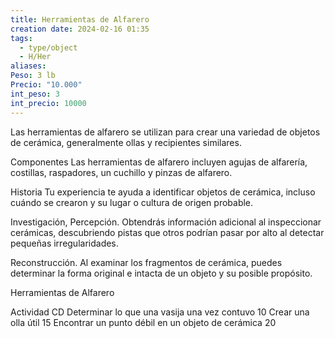 ```yaml
---
title: Herramientas de Alfarero
creation date: 2024-02-16 01:35
tags:
  - type/object
  - H/Her
aliases: 
Peso: 3 lb
Precio: "10.000"
int_peso: 3
int_precio: 10000
---
```

Las herramientas de alfarero se utilizan para crear una variedad de objetos de cerámica, generalmente ollas y recipientes similares.

Componentes Las herramientas de alfarero incluyen agujas de alfarería, costillas, raspadores, un cuchillo y pinzas de alfarero.

Historia Tu experiencia te ayuda a identificar objetos de cerámica, incluso cuándo se crearon y su lugar o cultura de origen probable.

Investigación, Percepción. Obtendrás información adicional al inspeccionar cerámicas, descubriendo pistas que otros podrían pasar por alto al detectar pequeñas irregularidades.

Reconstrucción. Al examinar los fragmentos de cerámica, puedes determinar la forma original e intacta de un objeto y su posible propósito.

Herramientas de Alfarero

Actividad                                                                               CD
Determinar lo que una vasija una vez contuvo                   10
Crear una olla útil                                                                  15
Encontrar un punto débil en un objeto de cerámica          20
